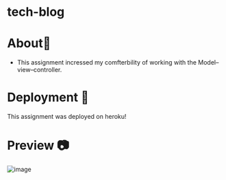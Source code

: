# tech-blog

# About📃

- This assignment incressed my comfterbility of working with the Model–view–controller.


# Deployment 🚀
This assignment was deployed on heroku!


# Preview 📷
![image](https://user-images.githubusercontent.com/100745702/186352211-797cad07-61e9-4b00-8780-0d403b0b1e33.png)
